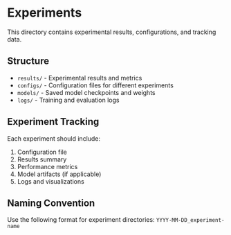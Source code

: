 # Experiments

This directory contains experimental results, configurations, and tracking data.

## Structure

- `results/` - Experimental results and metrics
- `configs/` - Configuration files for different experiments
- `models/` - Saved model checkpoints and weights
- `logs/` - Training and evaluation logs

## Experiment Tracking

Each experiment should include:
1. Configuration file
2. Results summary
3. Performance metrics
4. Model artifacts (if applicable)
5. Logs and visualizations

## Naming Convention

Use the following format for experiment directories:
`YYYY-MM-DD_experiment-name`